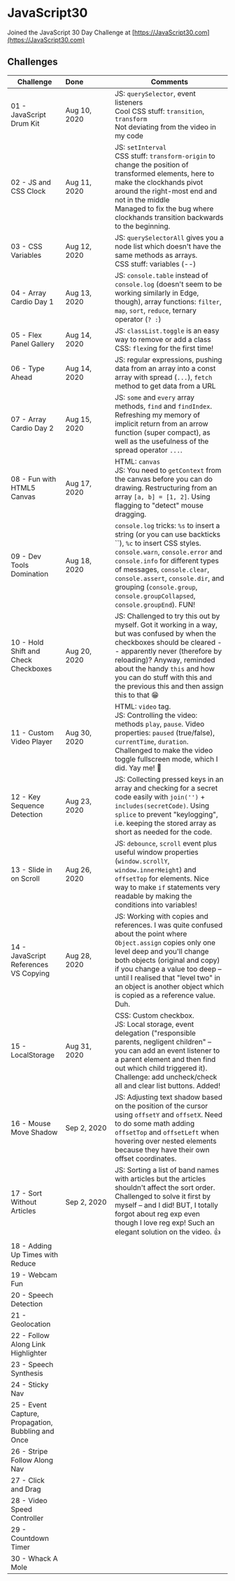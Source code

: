 ﻿# JavaScript30

Joined the JavaScript 30 Day Challenge at [https://JavaScript30.com](https://JavaScript30.com)

## Challenges

| Challenge                                          | Done&nbsp;&nbsp;&nbsp;&nbsp;&nbsp;&nbsp;&nbsp;&nbsp;&nbsp;&nbsp;&nbsp;&nbsp;&nbsp;| Comments                    |
| -------------------------------------------------- | ------------ | --------------------------- |
| 01 - JavaScript Drum Kit                           | Aug 10, 2020 | JS: `querySelector`, event listeners<br>Cool CSS stuff: `transition`, `transform`<br>Not deviating from the video in my code |
| 02 - JS and CSS Clock                              | Aug 11, 2020 | JS: `setInterval`<br>CSS stuff: `transform-origin` to change the position of transformed elements, here to make the clockhands pivot around the right-most end and not in the middle<br>Managed to fix the bug where clockhands transition backwards to the beginning. |
| 03 - CSS Variables                                 | Aug 12, 2020 | JS: `querySelectorAll` gives you a node list which doesn't have the same methods as arrays.<br>CSS stuff: variables (--) |
| 04 - Array Cardio Day 1                            | Aug 13, 2020 | JS: `console.table` instead of `console.log` (doesn't seem to be working similarly in Edge, though), array functions: `filter`, `map`, `sort`, `reduce`, ternary operator (`? :`) |
| 05 - Flex Panel Gallery                            | Aug 14, 2020 | JS: `classList.toggle` is an easy way to remove or add a class<br>CSS: `flex`ing for the first time! |
| 06 - Type Ahead                                    | Aug 14, 2020 | JS: regular expressions, pushing data from an array into a const array with spread (`...`), `fetch` method to get data from a URL |
| 07 - Array Cardio Day 2                            | Aug 15, 2020 | JS: `some` and `every` array methods, `find` and `findIndex`. Refreshing my memory of implicit return from an arrow function (super compact), as well as the usefulness of the spread operator `...`. |
| 08 - Fun with HTML5 Canvas                         | Aug 17, 2020 | HTML: `canvas`<br>JS: You need to `getContext` from the canvas before you can do drawing. Restructuring from an array `[a, b] = [1, 2]`. Using flagging to "detect" mouse dragging. |
| 09 - Dev Tools Domination                          | Aug 18, 2020 | `console.log` tricks: `%s` to insert a string (or you can use backticks \`\`), `%c` to insert CSS styles. `console.warn`, `console.error` and `console.info` for different types of messages, `console.clear`, `console.assert`, `console.dir`, and grouping (`console.group`, `console.groupCollapsed`, `console.groupEnd`). FUN! |
| 10 - Hold Shift and Check Checkboxes               | Aug 20, 2020 | JS: Challenged to try this out by myself. Got it working in a way, but was confused by when the checkboxes should be cleared -- apparently never (therefore by reloading)? Anyway, reminded about the handy `this` and how you can do stuff with this and the previous this and then assign this to that :grin: |
| 11 - Custom Video Player                           | Aug 30, 2020 | HTML: `video` tag.<br>JS: Controlling the video: methods `play`, `pause`. Video properties: `paused` (true/false), `currentTime`, `duration`. Challenged to make the video toggle fullscreen mode, which I did. Yay me! :muscle: |
| 12 - Key Sequence Detection                        | Aug 23, 2020 | JS: Collecting pressed keys in an array and checking for a secret code easily with `join('')` + `includes(secretCode)`. Using `splice` to prevent "keylogging", i.e. keeping the stored array as short as needed for the code. |
| 13 - Slide in on Scroll                            | Aug 26, 2020 | JS: `debounce`, `scroll` event plus useful window properties (`window.scrollY`, `window.innerHeight`) and `offsetTop` for elements. Nice way to make `if` statements very readable by making the conditions into variables! |
| 14 - JavaScript References VS Copying              | Aug 28, 2020 | JS: Working with copies and references. I was quite confused about the point where `Object.assign` copies only one level deep and you'll change both objects (original and copy) if you change a value too deep – until I realised that "level two" in an object is another object which is copied as a reference value. Duh. |
| 15 - LocalStorage                                  | Aug 31, 2020 | CSS: Custom checkbox.<br>JS: Local storage, event delegation ("responsible parents, negligent children" – you can add an event listener to a parent element and then find out which child triggered it). Challenge: add uncheck/check all and clear list buttons. Added! |
| 16 - Mouse Move Shadow                             | Sep 2, 2020 | JS: Adjusting text shadow based on the position of the cursor using `offsetY` and `offsetX`. Need to do some math adding `offsetTop` and `offsetLeft` when hovering over nested elements because they have their own offset coordinates. |
| 17 - Sort Without Articles                         | Sep 2, 2020 | JS: Sorting a list of band names with articles but the articles shouldn't affect the sort order. Challenged to solve it first by myself – and I did! BUT, I totally forgot about reg exp even though I love reg exp! Such an elegant solution on the video. :thumbsup: |
| 18 - Adding Up Times with Reduce                   |  |  |
| 19 - Webcam Fun                                    |  |  |
| 20 - Speech Detection                              |  |  |
| 21 - Geolocation                                   |  |  |
| 22 - Follow Along Link Highlighter                 |  |  |
| 23 - Speech Synthesis                              |  |  |
| 24 - Sticky Nav                                    |  |  |
| 25 - Event Capture, Propagation, Bubbling and Once |  |  |
| 26 - Stripe Follow Along Nav                       |  |  |
| 27 - Click and Drag                                |  |  |
| 28 - Video Speed Controller                        |  |  |
| 29 - Countdown Timer                               |  |  |
| 30 - Whack A Mole                                  |  |  |